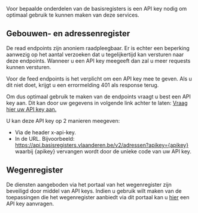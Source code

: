 Voor bepaalde onderdelen van de basisregisters is een API key nodig om optimaal gebruik te kunnen maken van deze services.

## Gebouwen- en adressenregister

De read endpoints zijn anoniem raadpleegbaar. Er is echter een beperking aanwezig op het aantal verzoeken dat u tegelijkertijd kan versturen naar deze endpoints. Wanneer u een API key meegeeft dan zal u meer requests kunnen versturen.

Voor de feed endpoints is het verplicht om een API key mee te geven. Als u dit niet doet, krijgt u een errormelding 401 als response terug.

Om dus optimaal gebruik te maken van de endpoints vraagt u best een API key aan. Dit kan door uw gegevens in volgende link achter te laten: [Vraag hier uw API key aan.][1]

U kan deze API key op 2 manieren meegeven:
* Via de header x-api-key.
* In de URL. Bijvoorbeeld: https://api.basisregisters.vlaanderen.be/v2/adressen?apikey={apikey} waarbij {apikey} vervangen wordt door de unieke code van uw API key.

## Wegenregister

De diensten aangeboden via het portaal van het wegenregister zijn beveiligd door middel van API keys. Indien u gebruik wilt maken van de toepassingen die het wegenregister aanbiedt via dit portaal kan u [hier][2] een API key aanvragen.

[1]:https://dynamicforms.crmiv.vlaanderen.be/DynamicForms/Page/Show/CfDJ8M4Eu9v84l9JmW3p7WGylS-u2ToCLC5KvqQZmZ4G99X5TBULO4n0LCDpm7870eDUOk90hogqVcE7BCVQf2u_4WlsZ7B8friBrkyuAqmXYpIX_BzvQVVo8eUZyNd-njc33Y-Z-B87y03Y2Jgukp2AN5U93jT1Xv2l0afgvenLD9k0fasSMJkt4uNzKmlr_gILGrOy%2FJSqnRom_MLu0h7sALJ8uNvPywCMsZ1zy5Lal4h63?path=APIKey-aanvraag
[2]:https://dynamicforms.crmiv.vlaanderen.be/DynamicForms/Page/Show/CfDJ8GPktGo7Wz5OkeXsfMuUHKWKZpQQq5MGTlvA_dE0k6VATxu3m7M-o1GwqccFdQKCv7ecSBuuHm4j3kt9jGWgye3UZhlDU9kXWmhhy8B23pHtJQ8on8kjJFm3401_LV9GVvNi20YCHqKVWAxbMoje17pgky3OxyEBdXfcura2ORSRUZl5uoZOPPCthIwAKDRuKhWg%2FlKI8tuBjusf8M6zmarDJnbOivCPO5DwVrMdtBTwp?path=APIKeyWR
